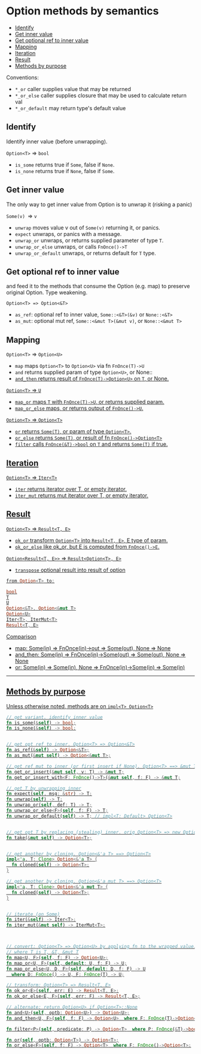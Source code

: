 # Option methods by semantics 

<!-- TOC -->

- [Identify](#identify)
- [Get inner value](#get-inner-value)
- [Get optional ref to inner value](#get-optional-ref-to-inner-value)
- [Mapping](#mapping)
- [Iteration](#iteration)
- [Result](#result)
- [Methods by purpose](#methods-by-purpose)

<!-- /TOC -->


Conventions:
- `*_or` caller supplies value that may be returned
- `*_or_else` caller supplies closure that may be used to calculate return val
- `*_or_default` may return type's default value



## Identify
Identify inner value (before unwrapping).

`Option<T>` => `bool`
- `is_some` returns true if `Some`, false if `None`.
- `is_none` returns true if `None`, false if `Some`.


## Get inner value
The only way to get inner value from Option is to unwrap it (risking a panic)

`Some(v) `=> `v`
- `unwrap` moves value v out of `Some(v)` returning it, or panics.
- `expect` unwraps, or panics with a message.
- `unwrap_or` unwraps, or returns supplied parameter of type `T`.
- `unwrap_or_else` unwraps, or calls `FnOnce()->T`
- `unwrap_or_default` unwraps, or returns default for `T` type.


## Get optional ref to inner value
and feed it to the methods that consume the Option (e.g. map) to preserve original Option. Type weakening.

`Option<T> => Option<&T>`
- `as_ref`: optional ref to inner value, `Some::<&T>(&v)` or `None::<&T>`
- `as_mut`: optional mut ref, `Some::<&mut T>(&mut v)`, or `None::<&mut T>`


## Mapping

`Option<T>` => `Option<U>`
- `map` maps `Option<T>` to `Option<U>` via fn `FnOnce(T)->U`
- `and` returns supplied param of type `Option<U>`, or None::<U>
- `and_then` returns result of `FnOnce(T)->Option<U>` on `T`, or None.

`Option<T>` => `U`
- `map_or` maps `T` with `FnOnce(T)->U`, or returns supplied param.
- `map_or_else` maps, or returns output of `FnOnce()->U`.

`Option<T>` => `Option<T>`
- `or` returns `Some(T)`, or param of type `Option<T>`.
- `or_else` returns `Some(T)`, or result of fn `FnOnce()->Option<T>`
- `filter` calls `FnOnce(&T)->bool` on `T` and returns `Some(T)` if true.

## Iteration

`Option<T>` => `Iter<T>`
- `iter` returns iterator over T, or empty iterator.
- `iter_mut` returns mut iterator over T, or empty iterator.


## Result

`Option<T>` => `Result<T, E>`
- `ok_or` transform `Option<T>` into `Result<T, E>`, E type of param.
- `ok_or_else` like ok_or, but E is computed from `FnOnce()->E`.

`Option<Result<T, E>>` => `Result<Option<T>, E>`
- `transpose` optional result into result of option




```rust
from Option<T> to:

bool
T
U
Option<&T>, Option<&mut T>
Option<U>
Iter<T>, IterMut<T>
Result<T, E>
```



Comparison
- map:      Some(in) => FnOnce(in)->out       => Some(out), None => None
- and_then: Some(in) => FnOnce(in)->Some(out) => Some(out), None => None
- or:       Some(in) => Some(in), None => FnOnce(in)->Some(in) => Some(in)


---


## Methods by purpose

Unless otherwise noted, methods are on `impl<T> Option<T>`

```rust
// get variant. identify inner value
fn is_some(&self) -> bool;
fn is_none(&self) -> bool;


// get opt ref to inner. Option<T> => Option<&T>
fn as_ref(&self) -> Option<&T>;
fn as_mut(&mut self) -> Option<&mut T>;

// get ref mut to inner (or first insert if None). Option<T> ==> &mut T
fn get_or_insert(&mut self, v: T) -> &mut T;
fn get_or_insert_with<F: FnOnce()->T>(&mut self, f: F) -> &mut T;

// get T by unwrapping inner
fn expect(self, msg: &str) -> T;
fn unwrap(self) -> T;
fn unwrap_or(self, def: T) -> T;
fn unwrap_or_else<F>(self, f: F) -> T;
fn unwrap_or_default(self) -> T; // impl<T: Default> Option<T>


// get opt T by replacing (stealing) inner. orig Option<T> => new Option<T>
fn take(&mut self) -> Option<T>;


// get another by cloning. Option<&'a T> ==> Option<T>
impl<'a, T: Clone> Option<&'a T> {
  fn cloned(self) -> Option<T>;
}

// get another by cloning. Option<&'a mut T> ==> Option<T>
impl<'a, T: Clone> Option<&'a mut T> {
  fn cloned(self) -> Option<T>;
}


// iterate (on Some)
fn iter(&self) -> Iter<T>;
fn iter_mut(&mut self) -> IterMut<T>;



// convert: Option<T> => Option<U> by applying fn to the wrapped value.
// where T is T, &T, &mut T
fn map<U, F>(self, f: F) -> Option<U>;
fn map_or<U, F>(self, default: U, f: F) -> U;
fn map_or_else<U, D, F>(self, default: D, f: F) -> U
  where D: FnOnce() -> U, F: FnOnce(T) -> U;

// transform: Option<T> => Result<T, E>
fn ok_or<E>(self, err: E) -> Result<T, E>;
fn ok_or_else<E, F>(self, err: F) -> Result<T, E>;

// alternate: return Option<U> if Option<T>::None
fn and<U>(self, optb: Option<U>) -> Option<U>;
fn and_then<U, F>(self, f: F) -> Option<U>  where F: FnOnce(T)->Option<U>;

fn filter<P>(self, predicate: P) -> Option<T>  where P: FnOnce(&T)->bool;

fn or(self, optb: Option<T>) -> Option<T>;
fn or_else<F>(self, f: F) -> Option<T>  where F: FnOnce()->Option<T>;
```

